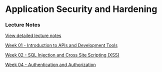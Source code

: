 # Application Security and Hardening
### Lecture Notes

[View detailed lecture notes](https://coreyshuman.github.io/GeekwiseApplicationSecurity/LectureNotes/)


[Week 01 - Introduction to APIs and Development Tools](./Week-01)

[Week 02 - SQL Injection and Cross Site Scripting (XSS)](./Week-02)

[Week 04 - Authentication and Authorization](./Week-04)

